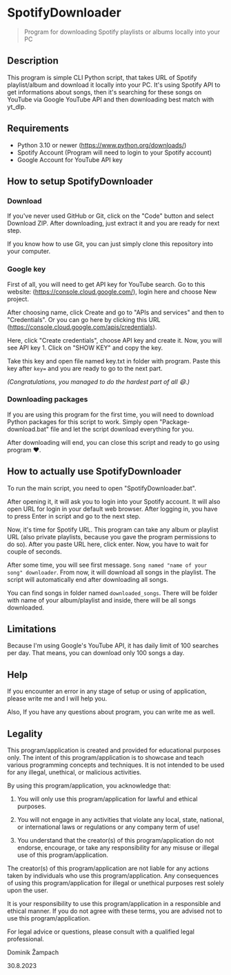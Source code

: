 
# SpotifyDownloader

> Program for downloading Spotify playlists or albums locally into your PC

## Description
This program is simple CLI Python script, that takes URL of Spotify playlist/album and download it locally into your PC. It's using Spotify API to get informations about songs, then it's searching for these songs on YouTube via Google YouTube API and then downloading best match with yt_dlp.
## Requirements

 - Python 3.10 or newer (https://www.python.org/downloads/)
 - Spotify Account (Program will need to login to your Spotify account)
 - Google Account for YouTube API key

## How to setup SpotifyDownloader
### Download
If you've never used GitHub or Git, click on the "Code" button and select Download ZIP. After downloading, just extract it and you are ready for next step.

If you know how to use Git, you can just simply clone this repository into your computer.

### Google key
First of all, you will need to get API key for YouTube search. Go to this website: (https://console.cloud.google.com/), login here and choose New project.

After choosing name, click Create and go to "APIs and services" and then to "Credentials". Or you can go here by clicking this URL (https://console.cloud.google.com/apis/credentials).

Here, click "Create credentials", choose API key and create it. Now, you will see API key 1. Click on "SHOW KEY" and copy the key.

Take this key and open file named key.txt in folder with program. Paste this key after `key=` and you are ready to go to the next part.

*(Congratulations, you managed to do the hardest part of all 😄.)*

### Downloading packages
If you are using this program for the first time, you will need to download Python packages for this script to work. Simply open "Package-download.bat" file and let the script download everything for you.

After downloading will end, you can close this script and ready to go using program ♥.

## How to actually use SpotifyDownloader
To run the main script, you need to open "SpotifyDownloader.bat".

After opening it, it will ask you to login into your Spotify account. It will also open URL for login in your default web browser. After logging in, you have to press Enter in script and go to the next step.

Now, it's time for Spotify URL. This program can take any album or playlist URL (also private playlists, because you gave the program permissions to do so). After you paste URL here, click enter. Now, you have to wait for couple of seconds.

After some time, you will see first message. `Song named "name of your song" downloader`. From now, it will download all songs in the playlist. The script will automatically end after downloading all songs.

You can find songs in folder named `downloaded_songs`. There will be folder with name of your album/playlist and inside, there will be all songs downloaded.

## Limitations
Because I'm using Google's YouTube API, it has daily limit of 100 searches per day. That means, you can download only 100 songs a day.

## Help
If you encounter an error in any stage of setup or using of application, please write me and I will help you.

Also, If you have any questions about program, you can write me as well.
## Legality

This program/application is created and provided for educational purposes only. The intent of this program/application is to showcase and teach various programming concepts and techniques. It is not intended to be used for any illegal, unethical, or malicious activities.

By using this program/application, you acknowledge that:

1. You will only use this program/application for lawful and ethical purposes.

2. You will not engage in any activities that violate any local, state, national, or international laws or regulations or any company term of use!

3. You understand that the creator(s) of this program/application do not endorse, encourage, or take any responsibility for any misuse or illegal use of this program/application.

  

The creator(s) of this program/application are not liable for any actions taken by individuals who use this program/application. Any consequences of using this program/application for illegal or unethical purposes rest solely upon the user.

It is your responsibility to use this program/application in a responsible and ethical manner. If you do not agree with these terms, you are advised not to use this program/application.

For legal advice or questions, please consult with a qualified legal professional.


Dominik Žampach

30.8.2023

